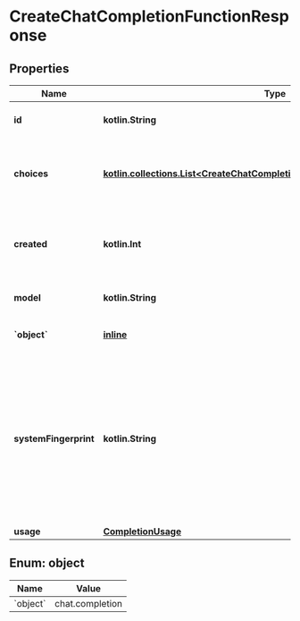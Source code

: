 
# CreateChatCompletionFunctionResponse

## Properties
| Name | Type | Description | Notes |
| ------------ | ------------- | ------------- | ------------- |
| **id** | **kotlin.String** | A unique identifier for the chat completion. |  |
| **choices** | [**kotlin.collections.List&lt;CreateChatCompletionFunctionResponseChoicesInner&gt;**](CreateChatCompletionFunctionResponseChoicesInner.md) | A list of chat completion choices. Can be more than one if &#x60;n&#x60; is greater than 1. |  |
| **created** | **kotlin.Int** | The Unix timestamp (in seconds) of when the chat completion was created. |  |
| **model** | **kotlin.String** | The model used for the chat completion. |  |
| **&#x60;object&#x60;** | [**inline**](#&#x60;Object&#x60;) | The object type, which is always &#x60;chat.completion&#x60;. |  |
| **systemFingerprint** | **kotlin.String** | This fingerprint represents the backend configuration that the model runs with.  Can be used in conjunction with the &#x60;seed&#x60; request parameter to understand when backend changes have been made that might impact determinism.  |  [optional] |
| **usage** | [**CompletionUsage**](CompletionUsage.md) |  |  [optional] |


<a id="`Object`"></a>
## Enum: object
| Name | Value |
| ---- | ----- |
| &#x60;object&#x60; | chat.completion |



